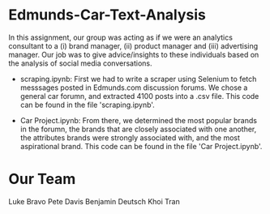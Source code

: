 # Edmunds-Car-Text-Analysis

In this assignment, our group was acting as if we were an analytics consultant to a (i) brand manager, (ii) product manager and (iii) advertising manager. Our job was to give advice/insights to these individuals based on the analysis of social media conversations. 

- scraping.ipynb:
First we had to write a scraper using Selenium to fetch messsages posted in Edmunds.com discussion forums. We chose a general car forumn, and extracted 4100 posts into a .csv file. This code can be found in the file 'scraping.ipynb'. 

- Car Project.ipynb:
From there, we determined the most popular brands in the forumn, the brands that are closely associated with one another, the attributes brands were strongly associated with, and the most aspirational brand. This code can be found in the file 'Car Project.ipynb'.

# Our Team
Luke Bravo
Pete Davis
Benjamin Deutsch
Khoi Tran
